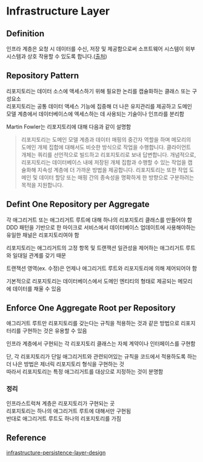 # Infrastructure Layer

## Definition
인프라 계층은 요청 시 데이터를 수신, 저장 및 제공함으로써 소프트웨어 시스템이 외부 시스템과 상호 작용할 수 있도록 합니다.([출처](https://www.techopedia.com/definition/32090/infrastructure-layer))  

## Repository Pattern
리포지토리는 데이터 소스에 액세스하기 위해 필요한 논리를 캡슐화하는 클래스 또는 구성요소  
리포지토리는 공통 데이터 액세스 기능에 집중해 더 나은 유지관리를 제공하고 도메인 모델 계층에서 데이터베이스에 엑세스하는 데 사용되는 기술이나 인프라를 분리함  

Martin Fowler는 리포지토리에 대해 다음과 같이 설명함  
> 리포지토리는 도메인 모델 계층과 데이터 매핑의 중간자 역할을 하며 메모리의 도메인 개체 집합에 대해서도 비슷한 방식으로 작업을 수행합니다. 클라이언트 개체는 쿼리를 선언적으로 빌드하고 리포지토리로 보내 답변합니다. 개념적으로, 리포지토리는 데이터베이스 내에 저장된 개체 집합과 수행할 수 있는 작업을 캡슐화해 지속성 계층에 더 가까운 방법을 제공합니다. 리포지토리는 또한 작업 도메인 및 데이터 할당 또는 매핑 간의 종속성을 명확하게 한 방향으로 구분하려는 목적을 지원합니다.  

## Defint One Repository per Aggregate
각 애그리거트 또는 애그리거트 루트에 대해 하나의 리포지토리 클래스를 만들어야 함  
DDD 패턴을 기반으로 한 마이크로 서비스에서 데이터베이스 업데이트에 사용해야하는 유일한 채널은 리포지토리여야 함  

리포지토리는 애그리거트의 고정 항목 및 트랜잭션 일관성을 제어하는 애그리거트 루트와 일대일 관계를 갖기 때문  

트랜잭션 영역(ex. 수정)은 언제나 애그리거트 루트와 리포지토리에 의해 제어되어야 함  

기본적으로 리포지토리는 데이터베이스에서 도메인 엔티티의 형태로 제공되는 메모리에 데이터를 채울 수 있음  

## Enforce One Aggregate Root per Repository
애그리거트 루트만 리포지토리를 갖는다는 규칙을 적용하는 것과 같은 방법으로 리포지터리를 구현하는 것은 유용할 수 있음  

인프라 계층에서 구현되는 각 리포지토리 클래스는 자체 계약이나 인터페이스를 구현함  

단, 각 리포지토리가 단일 애그리거트와 관련되어있는 규칙을 코드에서 적용하도록 하는 더 나은 방법은 제너릭 리포지토리 형식을 구현하는 것  
따라서 리포지토리는 특정 애그리거트를 대상으로 지정하는 것이 분명함  

### 정리
인프라스트럭쳐 계층은 리포지토리가 구현되는 곳  
리포지토리는 하나의 애그리거트 루트에 대해서만 구현됨  
반대로 애그리거트 루트도 하나의 리포지토리를 가짐  

## Reference
[infrastructure-persistence-layer-design](https://docs.microsoft.com/ko-kr/dotnet/architecture/microservices/microservice-ddd-cqrs-patterns/infrastructure-persistence-layer-design)